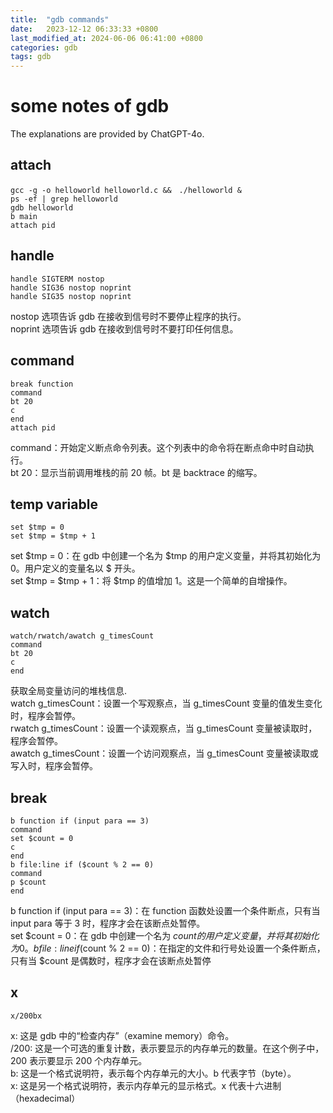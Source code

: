 ```yaml
---
title:  "gdb commands"
date:   2023-12-12 06:33:33 +0800
last_modified_at: 2024-06-06 06:41:00 +0800
categories: gdb
tags: gdb
---
```


# some notes of gdb  
The explanations are provided by ChatGPT-4o.  

## attach  
```
gcc -g -o helloworld helloworld.c &&　./helloworld &
ps -ef | grep helloworld
gdb helloworld
b main
attach pid
```

## handle  
```
handle SIGTERM nostop  
handle SIG36 nostop noprint  
handle SIG35 nostop noprint  
```
nostop 选项告诉 gdb 在接收到信号时不要停止程序的执行。  
noprint 选项告诉 gdb 在接收到信号时不要打印任何信息。  

## command  
```
break function  
command  
bt 20  
c  
end  
attach pid  
```
command：开始定义断点命令列表。这个列表中的命令将在断点命中时自动执行。  
bt 20：显示当前调用堆栈的前 20 帧。bt 是 backtrace 的缩写。  

## temp variable  
```
set $tmp = 0  
set $tmp = $tmp + 1  
```
set $tmp = 0：在 gdb 中创建一个名为 $tmp 的用户定义变量，并将其初始化为 0。用户定义的变量名以 $ 开头。  
set $tmp = $tmp + 1：将 $tmp 的值增加 1。这是一个简单的自增操作。  
 
## watch  
```
watch/rwatch/awatch g_timesCount  
command  
bt 20  
c  
end  
```
获取全局变量访问的堆栈信息.  
watch g_timesCount：设置一个写观察点，当 g_timesCount 变量的值发生变化时，程序会暂停。  
rwatch g_timesCount：设置一个读观察点，当 g_timesCount 变量被读取时，程序会暂停。  
awatch g_timesCount：设置一个访问观察点，当 g_timesCount 变量被读取或写入时，程序会暂停。  

## break  
```
b function if (input para == 3)  
command  
set $count = 0  
c  
end  
b file:line if ($count % 2 == 0)  
command  
p $count  
end  
```
b function if (input para == 3)：在 function 函数处设置一个条件断点，只有当 input para 等于 3 时，程序才会在该断点处暂停。  
set $count = 0：在 gdb 中创建一个名为 $count 的用户定义变量，并将其初始化为 0。  
b file:line if ($count % 2 == 0)：在指定的文件和行号处设置一个条件断点，只有当 $count 是偶数时，程序才会在该断点处暂停  

## x
```
x/200bx
```
x: 这是 gdb 中的“检查内存”（examine memory）命令。  
/200: 这是一个可选的重复计数，表示要显示的内存单元的数量。在这个例子中，200 表示要显示 200 个内存单元。  
b: 这是一个格式说明符，表示每个内存单元的大小。b 代表字节（byte）。  
x: 这是另一个格式说明符，表示内存单元的显示格式。x 代表十六进制（hexadecimal）  
